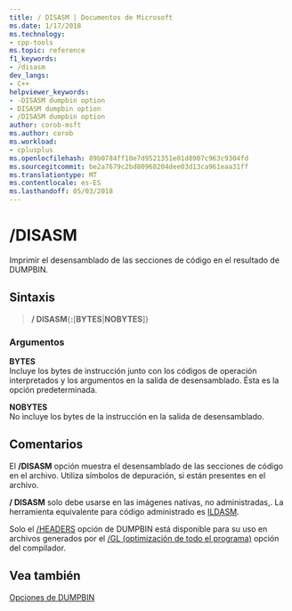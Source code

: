 ```yaml
---
title: / DISASM | Documentos de Microsoft
ms.date: 1/17/2018
ms.technology:
- cpp-tools
ms.topic: reference
f1_keywords:
- /disasm
dev_langs:
- C++
helpviewer_keywords:
- -DISASM dumpbin option
- DISASM dumpbin option
- /DISASM dumpbin option
author: corob-msft
ms.author: corob
ms.workload:
- cplusplus
ms.openlocfilehash: 89b0784ff10e7d9521351e01d8907c963c9304fd
ms.sourcegitcommit: be2a7679c2bd80968204dee03d13ca961eaa31ff
ms.translationtype: MT
ms.contentlocale: es-ES
ms.lasthandoff: 05/03/2018
---
```

# <a name="disasm"></a>/DISASM

Imprimir el desensamblado de las secciones de código en el resultado de DUMPBIN.

## <a name="syntax"></a>Sintaxis

> **/ DISASM**{**:**\[**BYTES**|**NOBYTES**]}  

### <a name="arguments"></a>Argumentos

**BYTES**  
Incluye los bytes de instrucción junto con los códigos de operación interpretados y los argumentos en la salida de desensamblado. Ésta es la opción predeterminada.

**NOBYTES**  
No incluye los bytes de la instrucción en la salida de desensamblado.

## <a name="remarks"></a>Comentarios

El **/DISASM** opción muestra el desensamblado de las secciones de código en el archivo. Utiliza símbolos de depuración, si están presentes en el archivo.

**/ DISASM** solo debe usarse en las imágenes nativas, no administradas,. La herramienta equivalente para código administrado es [ILDASM](/dotnet/framework/tools/ildasm-exe-il-disassembler).

Solo el [/HEADERS](../../build/reference/headers.md) opción de DUMPBIN está disponible para su uso en archivos generados por el [/GL (optimización de todo el programa)](../../build/reference/gl-whole-program-optimization.md) opción del compilador.

## <a name="see-also"></a>Vea también

[Opciones de DUMPBIN](../../build/reference/dumpbin-options.md)  
